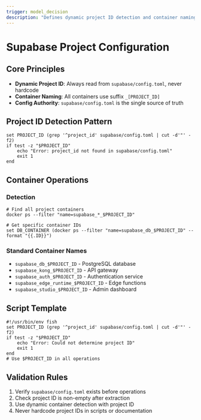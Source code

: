 ```yaml
---
trigger: model_decision
description: "Defines dynamic project ID detection and container naming patterns for Supabase operations"
---
```


# Supabase Project Configuration

## Core Principles

- **Dynamic Project ID**: Always read from `supabase/config.toml`, never hardcode
- **Container Naming**: All containers use suffix `_[PROJECT_ID]`
- **Config Authority**: `supabase/config.toml` is the single source of truth

## Project ID Detection Pattern

```fish
set PROJECT_ID (grep '^project_id' supabase/config.toml | cut -d'"' -f2)
if test -z "$PROJECT_ID"
    echo "Error: project_id not found in supabase/config.toml"
    exit 1
end
```

## Container Operations

### Detection
```fish
# Find all project containers
docker ps --filter "name=supabase_*_$PROJECT_ID"

# Get specific container IDs
set DB_CONTAINER (docker ps --filter "name=supabase_db_$PROJECT_ID" --format "{{.ID}}")
```

### Standard Container Names
- `supabase_db_$PROJECT_ID` - PostgreSQL database
- `supabase_kong_$PROJECT_ID` - API gateway
- `supabase_auth_$PROJECT_ID` - Authentication service
- `supabase_edge_runtime_$PROJECT_ID` - Edge functions
- `supabase_studio_$PROJECT_ID` - Admin dashboard

## Script Template

```fish
#!/usr/bin/env fish
set PROJECT_ID (grep '^project_id' supabase/config.toml | cut -d'"' -f2)
if test -z "$PROJECT_ID"
    echo "Error: Could not determine project ID"
    exit 1
end
# Use $PROJECT_ID in all operations
```

## Validation Rules

1. Verify `supabase/config.toml` exists before operations
2. Check project ID is non-empty after extraction
3. Use dynamic container detection with project ID
4. Never hardcode project IDs in scripts or documentation